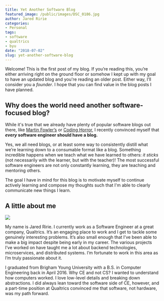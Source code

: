 ```yaml
---
title: Yet Another Software Blog
featured_image: /public/images/DSC_0186.jpg
author: Jared Ririe
categories:
- Personal
tags:
- software
- qualtrics
- byu
date: "2018-07-02"
slug: yet-another-software-blog
---
```


Welcome! This is the first post of my blog. If you’re reading this, you’re either arriving right on the ground floor or somehow I kept up with my goal to have an updated blog and you're reading an older post. Either way, I’ll consider you a *founder*. I hope that you can find value in the blog posts I have planned.

## Why does the world need another software-focused blog?

While it's true that we already have plenty of popular software blogs out there, like [Martin Fowler’s](https://martinfowler.com/) or [Coding Horror](https://blog.codinghorror.com/), I recently convinced myself that ***every* software engineer should have a blog.**

Yes, we all need blogs, or at least some way to consistently distill what we’re learning down to a consumable format like a blog. Something incredible happens when we teach what we have learned to others: *it sticks* (not necessarily with the learner, but with the teacher)! The most successful software engineers are not only constantly learning, they are teaching and mentoring others.

The goal I have in mind for this blog is to motivate myself to continue actively learning and compose my thoughts such that I'm able to clearly communicate new things I learn.

## A little about me

![](/public/images/DSC_0186.jpg)

My name is Jared Ririe. I currently work as a Software Engineer at a great company, Qualtrics. It’s an engaging place to work and I get to tackle some genuinely interesting problems. It’s also small enough that I’ve been able to make a big impact despite being early in my career. The various projects I’ve worked on have taught me a lot about backend technologies, microservices, and distributed systems. I’m fortunate to work in this area as I’m truly passionate about it.

I graduated from Brigham Young University with a B.S. in Computer Engineering back in April 2016. Why CE and not CS? I wanted to understand how computers worked. I love low-level details and breaking down abstractions. I did always lean toward the software side of CE, however, and a part-time position at Qualtrics convinced me that software, not hardware, was my path forward.
